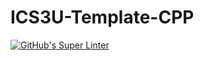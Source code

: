 # ICS3U-Template-CPP

[![GitHub's Super Linter](https://github.com/Peter-Gemmell/ICS3U-Unit6-04-CPP/workflows/GitHub's%20Super%20Linter/badge.svg)](https://github.com/Peter-Gemmell/ICS3U-Unit6-04-CPP/actions)
